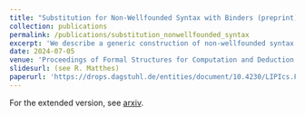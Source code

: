 ```yaml
---
title: "Substitution for Non-Wellfounded Syntax with Binders (preprint)"
collection: publications
permalink: /publications/substitution_nonwellfounded_syntax
excerpt: 'We describe a generic construction of non-wellfounded syntax involving variable binding and its monadic substitution operation.'
date: 2024-07-05
venue: 'Proceedings of Formal Structures for Computation and Deduction (FSCD) 2024'
slidesurl: (see R. Matthes)
paperurl: 'https://drops.dagstuhl.de/entities/document/10.4230/LIPIcs.FSCD.2024.25'
---
```

For the extended version, see [arxiv](https://arxiv.org/abs/2308.05485).